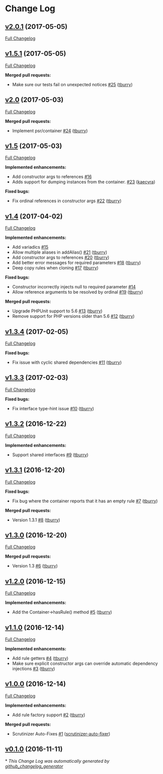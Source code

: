# Change Log

## [v2.0.1](https://github.com/vanilla/garden-container/tree/v2.0.1) (2017-05-05)

[Full Changelog](https://github.com/vanilla/garden-container/compare/v1.5.1...v2.0.1)

## [v1.5.1](https://github.com/vanilla/garden-container/tree/v1.5.1) (2017-05-05)

[Full Changelog](https://github.com/vanilla/garden-container/compare/v2.0...v1.5.1)

**Merged pull requests:**

-   Make sure our tests fail on unexpected notices [\#25](https://github.com/vanilla/garden-container/pull/25) ([tburry](https://github.com/tburry))

## [v2.0](https://github.com/vanilla/garden-container/tree/v2.0) (2017-05-03)

[Full Changelog](https://github.com/vanilla/garden-container/compare/v1.5...v2.0)

**Merged pull requests:**

-   Implement psr/container [\#24](https://github.com/vanilla/garden-container/pull/24) ([tburry](https://github.com/tburry))

## [v1.5](https://github.com/vanilla/garden-container/tree/v1.5) (2017-05-03)

[Full Changelog](https://github.com/vanilla/garden-container/compare/v1.4...v1.5)

**Implemented enhancements:**

-   Add constructor args to references [\#16](https://github.com/vanilla/garden-container/issues/16)
-   Adds support for dumping instances from the container. [\#23](https://github.com/vanilla/garden-container/pull/23) ([kaecyra](https://github.com/kaecyra))

**Fixed bugs:**

-   Fix ordinal references in constructor args [\#22](https://github.com/vanilla/garden-container/pull/22) ([tburry](https://github.com/tburry))

## [v1.4](https://github.com/vanilla/garden-container/tree/v1.4) (2017-04-02)

[Full Changelog](https://github.com/vanilla/garden-container/compare/v1.3.4...v1.4)

**Implemented enhancements:**

-   Add variadics [\#15](https://github.com/vanilla/garden-container/issues/15)
-   Allow multiple aliases in addAlias\(\) [\#21](https://github.com/vanilla/garden-container/pull/21) ([tburry](https://github.com/tburry))
-   Add constructor args to references [\#20](https://github.com/vanilla/garden-container/pull/20) ([tburry](https://github.com/tburry))
-   Add better error messages for required parameters [\#18](https://github.com/vanilla/garden-container/pull/18) ([tburry](https://github.com/tburry))
-   Deep copy rules when cloning [\#17](https://github.com/vanilla/garden-container/pull/17) ([tburry](https://github.com/tburry))

**Fixed bugs:**

-   Constructor incorrectly injects null to required parameter [\#14](https://github.com/vanilla/garden-container/issues/14)
-   Allow reference arguments to be resolved by ordinal [\#19](https://github.com/vanilla/garden-container/pull/19) ([tburry](https://github.com/tburry))

**Merged pull requests:**

-   Upgrade PHPUnit support to 5.6 [\#13](https://github.com/vanilla/garden-container/pull/13) ([tburry](https://github.com/tburry))
-   Remove support for PHP versions older than 5.6 [\#12](https://github.com/vanilla/garden-container/pull/12) ([tburry](https://github.com/tburry))

## [v1.3.4](https://github.com/vanilla/garden-container/tree/v1.3.4) (2017-02-05)

[Full Changelog](https://github.com/vanilla/garden-container/compare/v1.3.3...v1.3.4)

**Fixed bugs:**

-   Fix issue with cyclic shared dependencies [\#11](https://github.com/vanilla/garden-container/pull/11) ([tburry](https://github.com/tburry))

## [v1.3.3](https://github.com/vanilla/garden-container/tree/v1.3.3) (2017-02-03)

[Full Changelog](https://github.com/vanilla/garden-container/compare/v1.3.2...v1.3.3)

**Fixed bugs:**

-   Fix interface type-hint issue [\#10](https://github.com/vanilla/garden-container/pull/10) ([tburry](https://github.com/tburry))

## [v1.3.2](https://github.com/vanilla/garden-container/tree/v1.3.2) (2016-12-22)

[Full Changelog](https://github.com/vanilla/garden-container/compare/v1.3.1...v1.3.2)

**Implemented enhancements:**

-   Support shared interfaces [\#9](https://github.com/vanilla/garden-container/pull/9) ([tburry](https://github.com/tburry))

## [v1.3.1](https://github.com/vanilla/garden-container/tree/v1.3.1) (2016-12-20)

[Full Changelog](https://github.com/vanilla/garden-container/compare/v1.3.0...v1.3.1)

**Fixed bugs:**

-   Fix bug where the container reports that it has an empty rule [\#7](https://github.com/vanilla/garden-container/pull/7) ([tburry](https://github.com/tburry))

**Merged pull requests:**

-   Version 1.3.1 [\#8](https://github.com/vanilla/garden-container/pull/8) ([tburry](https://github.com/tburry))

## [v1.3.0](https://github.com/vanilla/garden-container/tree/v1.3.0) (2016-12-20)

[Full Changelog](https://github.com/vanilla/garden-container/compare/v1.2.0...v1.3.0)

**Merged pull requests:**

-   Version 1.3 [\#6](https://github.com/vanilla/garden-container/pull/6) ([tburry](https://github.com/tburry))

## [v1.2.0](https://github.com/vanilla/garden-container/tree/v1.2.0) (2016-12-15)

[Full Changelog](https://github.com/vanilla/garden-container/compare/v1.1.0...v1.2.0)

**Implemented enhancements:**

-   Add the Container-\>hasRule\(\) method [\#5](https://github.com/vanilla/garden-container/pull/5) ([tburry](https://github.com/tburry))

## [v1.1.0](https://github.com/vanilla/garden-container/tree/v1.1.0) (2016-12-14)

[Full Changelog](https://github.com/vanilla/garden-container/compare/v1.0.0...v1.1.0)

**Implemented enhancements:**

-   Add rule getters [\#4](https://github.com/vanilla/garden-container/pull/4) ([tburry](https://github.com/tburry))
-   Make sure explicit constructor args can override automatic dependency injections [\#3](https://github.com/vanilla/garden-container/pull/3) ([tburry](https://github.com/tburry))

## [v1.0.0](https://github.com/vanilla/garden-container/tree/v1.0.0) (2016-12-14)

[Full Changelog](https://github.com/vanilla/garden-container/compare/v0.1.0...v1.0.0)

**Implemented enhancements:**

-   Add rule factory support [\#2](https://github.com/vanilla/garden-container/pull/2) ([tburry](https://github.com/tburry))

**Merged pull requests:**

-   Scrutinizer Auto-Fixes [\#1](https://github.com/vanilla/garden-container/pull/1) ([scrutinizer-auto-fixer](https://github.com/scrutinizer-auto-fixer))

## [v0.1.0](https://github.com/vanilla/garden-container/tree/v0.1.0) (2016-11-11)

\* _This Change Log was automatically generated by [github_changelog_generator](https://github.com/skywinder/Github-Changelog-Generator)_
